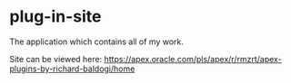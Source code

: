 # plug-in-site

The application which contains all of my work.

Site can be viewed here: <a href="https://apex.oracle.com/pls/apex/r/rmzrt/apex-plugins-by-richard-baldogi/home">https://apex.oracle.com/pls/apex/r/rmzrt/apex-plugins-by-richard-baldogi/home</a>
